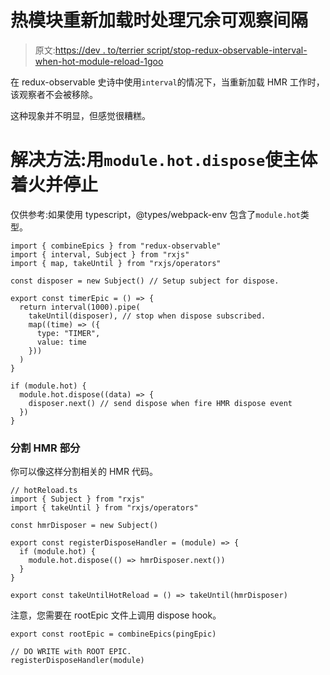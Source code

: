 # 热模块重新加载时处理冗余可观察间隔

> 原文:[https://dev . to/terrier script/stop-redux-observable-interval-when-hot-module-reload-1goo](https://dev.to/terrierscript/stop-redux-observable-interval-when-hot-module-reload-1goo)

在 redux-observable 史诗中使用`interval`的情况下，当重新加载 HMR 工作时，该观察者不会被移除。

这种现象并不明显，但感觉很糟糕。

# 解决方法:用`module.hot.dispose`使主体着火并停止

仅供参考:如果使用 typescript，@types/webpack-env 包含了`module.hot`类型。

```
import { combineEpics } from "redux-observable"
import { interval, Subject } from "rxjs"
import { map, takeUntil } from "rxjs/operators"

const disposer = new Subject() // Setup subject for dispose.

export const timerEpic = () => {
  return interval(1000).pipe(
    takeUntil(disposer), // stop when dispose subscribed.
    map((time) => ({
      type: "TIMER",
      value: time
    }))
  )
}

if (module.hot) {
  module.hot.dispose((data) => {
    disposer.next() // send dispose when fire HMR dispose event
  })
} 
```

### 分割 HMR 部分

你可以像这样分割相关的 HMR 代码。

```
// hotReload.ts
import { Subject } from "rxjs"
import { takeUntil } from "rxjs/operators"

const hmrDisposer = new Subject()

export const registerDisposeHandler = (module) => {
  if (module.hot) {
    module.hot.dispose(() => hmrDisposer.next())
  }
}

export const takeUntilHotReload = () => takeUntil(hmrDisposer) 
```

注意，您需要在 rootEpic 文件上调用 dispose hook。

```
export const rootEpic = combineEpics(pingEpic)

// DO WRITE with ROOT EPIC.
registerDisposeHandler(module) 
```